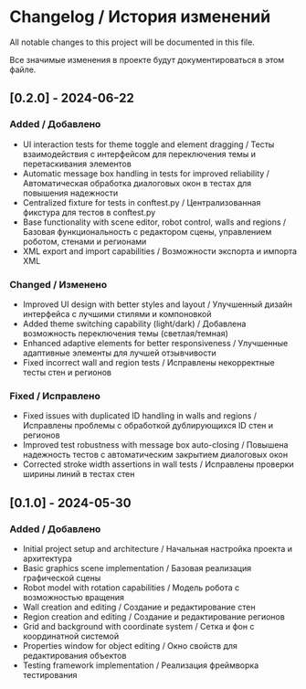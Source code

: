 # Changelog / История изменений

All notable changes to this project will be documented in this file.

Все значимые изменения в проекте будут документироваться в этом файле.

## [0.2.0] - 2024-06-22

### Added / Добавлено
- UI interaction tests for theme toggle and element dragging / Тесты взаимодействия с интерфейсом для переключения темы и перетаскивания элементов
- Automatic message box handling in tests for improved reliability / Автоматическая обработка диалоговых окон в тестах для повышения надежности
- Centralized fixture for tests in conftest.py / Централизованная фикстура для тестов в conftest.py
- Base functionality with scene editor, robot control, walls and regions / Базовая функциональность с редактором сцены, управлением роботом, стенами и регионами
- XML export and import capabilities / Возможности экспорта и импорта XML

### Changed / Изменено
- Improved UI design with better styles and layout / Улучшенный дизайн интерфейса с лучшими стилями и компоновкой
- Added theme switching capability (light/dark) / Добавлена возможность переключения темы (светлая/темная)
- Enhanced adaptive elements for better responsiveness / Улучшенные адаптивные элементы для лучшей отзывчивости
- Fixed incorrect wall and region tests / Исправлены некорректные тесты стен и регионов

### Fixed / Исправлено
- Fixed issues with duplicated ID handling in walls and regions / Исправлены проблемы с обработкой дублирующихся ID стен и регионов
- Improved test robustness with message box auto-closing / Повышена надежность тестов с автоматическим закрытием диалоговых окон
- Corrected stroke width assertions in wall tests / Исправлены проверки ширины линий в тестах стен

## [0.1.0] - 2024-05-30

### Added / Добавлено
- Initial project setup and architecture / Начальная настройка проекта и архитектура
- Basic graphics scene implementation / Базовая реализация графической сцены
- Robot model with rotation capabilities / Модель робота с возможностью вращения
- Wall creation and editing / Создание и редактирование стен
- Region creation and editing / Создание и редактирование регионов
- Grid and background with coordinate system / Сетка и фон с координатной системой
- Properties window for object editing / Окно свойств для редактирования объектов
- Testing framework implementation / Реализация фреймворка тестирования 